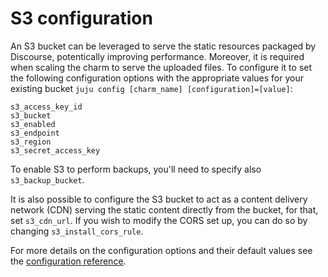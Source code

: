 # S3 configuration

An S3 bucket can be leveraged to serve the static resources packaged by Discourse, potentically improving performance. Moreover, it is required when scaling the charm to serve the uploaded files. To configure it to set the following configuration options with the appropriate values for your existing bucket `juju config [charm_name] [configuration]=[value]`:

```
s3_access_key_id
s3_bucket
s3_enabled
s3_endpoint
s3_region
s3_secret_access_key
```

To enable S3 to perform backups, you'll need to specify also `s3_backup_bucket`.

It is also possible to configure the S3 bucket to act as a content delivery network (CDN) serving the static content directly from the bucket, for that, set `s3_cdn_url`. If you wish to modify the CORS set up, you can do so by changing `s3_install_cors_rule`.


For more details on the configuration options and their default values see the [configuration reference](https://charmhub.io/discourse-k8s/configure).
